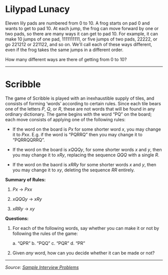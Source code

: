 # Lilypad Lunacy

Eleven lily pads are numbered from 0 to 10. A frog starts on pad 0 and wants to get to pad 10. At each jump, the frog can move forward by one or two pads, so there are many ways it can get to pad 10. For example, it can make 10 jumps of one pad, 1111111111, or five jumps of two pads, 22222, or go 221212 or 221122, and so on. We'll call each of these ways different, even if the frog takes the same jumps in a different order.

How many different ways are there of getting from 0 to 10?

* * *

# Scribble

The game of Scribble is played with an inexhaustible supply of tiles, and consists of forming ‘words’ according to certain rules. Since each tile bears one of the letters *P*, *Q*, or *R*, these are not words that will be found in any ordinary dictionary. The game begins with the word “PQ” on the board; each move consists of applying one of the following rules:

- If the word on the board is *P*_x_ for some shorter word _x_, you may change it to *P*_xx_. E.g. if the word is “PQRRQ” then you may change it to “PQRRQQRRQ”.

- If the word on the board is _x_*QQQ*_y_, for some shorter words _x_ and _y_, then you may change it to _x_*R*_y_, replacing the sequence *QQQ* with a single *R*.

- If the word on the baord is _x_*RR*_y_ for some shorter words _x_ and _y_, then you may change it to _xy_, deleting the sequence *RR* entirely.

**Summary of Rules:**

1. *P*_x_ → *P*_xx_

2. _x_*QQQ*_y_ → _x_*R*_y_

3. _x_*RR*_y_ → _xy_

**Questions:**

1. For each of the following words, say whether you can make it or not by following the rules of the game:

   a. “QPR”
   b. “PQQ”
   c. “PQR”
   d. “PR”

2. Given *any* word, how can you decide whether it can be made or not?

* * *

*Source: [Sample Interview Problems](http://www.cs.ox.ac.uk/ugadmissions/how_to_apply/sample_interview_problems.html)*
